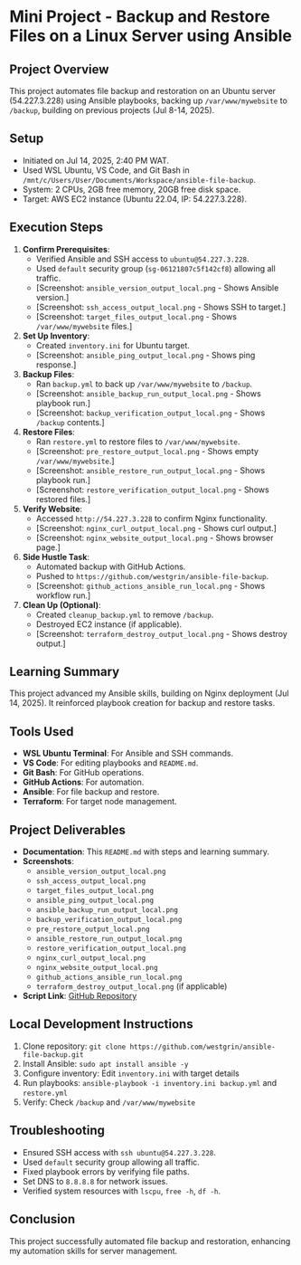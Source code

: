 # Mini Project - Backup and Restore Files on a Linux Server using Ansible

## Project Overview
This project automates file backup and restoration on an Ubuntu server (54.227.3.228) using Ansible playbooks, backing up `/var/www/mywebsite` to `/backup`, building on previous projects (Jul 8-14, 2025).

## Setup
- Initiated on Jul 14, 2025, 2:40 PM WAT.
- Used WSL Ubuntu, VS Code, and Git Bash in `/mnt/c/Users/User/Documents/Workspace/ansible-file-backup`.
- System: 2 CPUs, 2GB free memory, 20GB free disk space.
- Target: AWS EC2 instance (Ubuntu 22.04, IP: 54.227.3.228).

## Execution Steps
1. **Confirm Prerequisites**:
   - Verified Ansible and SSH access to `ubuntu@54.227.3.228`.
   - Used `default` security group (`sg-06121807c5f142cf8`) allowing all traffic.
   - [Screenshot: `ansible_version_output_local.png` - Shows Ansible version.]
   - [Screenshot: `ssh_access_output_local.png` - Shows SSH to target.]
   - [Screenshot: `target_files_output_local.png` - Shows `/var/www/mywebsite` files.]
2. **Set Up Inventory**:
   - Created `inventory.ini` for Ubuntu target.
   - [Screenshot: `ansible_ping_output_local.png` - Shows ping response.]
3. **Backup Files**:
   - Ran `backup.yml` to back up `/var/www/mywebsite` to `/backup`.
   - [Screenshot: `ansible_backup_run_output_local.png` - Shows playbook run.]
   - [Screenshot: `backup_verification_output_local.png` - Shows `/backup` contents.]
4. **Restore Files**:
   - Ran `restore.yml` to restore files to `/var/www/mywebsite`.
   - [Screenshot: `pre_restore_output_local.png` - Shows empty `/var/www/mywebsite`.]
   - [Screenshot: `ansible_restore_run_output_local.png` - Shows playbook run.]
   - [Screenshot: `restore_verification_output_local.png` - Shows restored files.]
5. **Verify Website**:
   - Accessed `http://54.227.3.228` to confirm Nginx functionality.
   - [Screenshot: `nginx_curl_output_local.png` - Shows curl output.]
   - [Screenshot: `nginx_website_output_local.png` - Shows browser page.]
6. **Side Hustle Task**:
   - Automated backup with GitHub Actions.
   - Pushed to `https://github.com/westgrin/ansible-file-backup`.
   - [Screenshot: `github_actions_ansible_run_local.png` - Shows workflow run.]
7. **Clean Up (Optional)**:
   - Created `cleanup_backup.yml` to remove `/backup`.
   - Destroyed EC2 instance (if applicable).
   - [Screenshot: `terraform_destroy_output_local.png` - Shows destroy output.]

## Learning Summary
This project advanced my Ansible skills, building on Nginx deployment (Jul 14, 2025). It reinforced playbook creation for backup and restore tasks.

## Tools Used
- **WSL Ubuntu Terminal**: For Ansible and SSH commands.
- **VS Code**: For editing playbooks and `README.md`.
- **Git Bash**: For GitHub operations.
- **GitHub Actions**: For automation.
- **Ansible**: For file backup and restore.
- **Terraform**: For target node management.

## Project Deliverables
- **Documentation**: This `README.md` with steps and learning summary.
- **Screenshots**:
  - `ansible_version_output_local.png`
  - `ssh_access_output_local.png`
  - `target_files_output_local.png`
  - `ansible_ping_output_local.png`
  - `ansible_backup_run_output_local.png`
  - `backup_verification_output_local.png`
  - `pre_restore_output_local.png`
  - `ansible_restore_run_output_local.png`
  - `restore_verification_output_local.png`
  - `nginx_curl_output_local.png`
  - `nginx_website_output_local.png`
  - `github_actions_ansible_run_local.png`
  - `terraform_destroy_output_local.png` (if applicable)
- **Script Link**: [GitHub Repository](https://github.com/westgrin/ansible-file-backup)

## Local Development Instructions
1. Clone repository: `git clone https://github.com/westgrin/ansible-file-backup.git`
2. Install Ansible: `sudo apt install ansible -y`
3. Configure inventory: Edit `inventory.ini` with target details
4. Run playbooks: `ansible-playbook -i inventory.ini backup.yml` and `restore.yml`
5. Verify: Check `/backup` and `/var/www/mywebsite`

## Troubleshooting
- Ensured SSH access with `ssh ubuntu@54.227.3.228`.
- Used `default` security group allowing all traffic.
- Fixed playbook errors by verifying file paths.
- Set DNS to `8.8.8.8` for network issues.
- Verified system resources with `lscpu`, `free -h`, `df -h`.

## Conclusion
This project successfully automated file backup and restoration, enhancing my automation skills for server management.